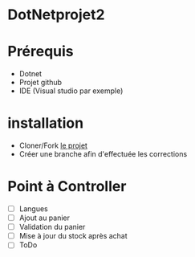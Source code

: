 # DotNetprojet2
# Prérequis
- Dotnet
- Projet github
- IDE (Visual studio par exemple)
# installation

- Cloner/Fork [le projet](https://github.com/OpenClassrooms-Student-Center/DotNetprojet2)
- Créer une branche afin d'effectuée les corrections
# Point à Controller
- [ ] Langues
- [ ] Ajout au panier
- [ ] Validation du panier
- [ ] Mise à jour du stock après achat
- [ ] ToDo
